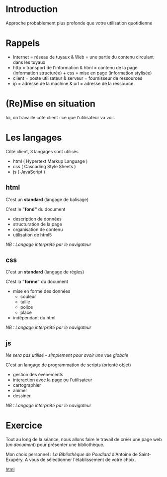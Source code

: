 # Introduction

Approche probablement plus profonde que votre utilisation quotidienne

# Rappels

* Internet = réseau de tuyaux & Web = une partie du contenu circulant dans les tuyaux
* http = transport de l'information & html = contenu de la page (information structurée) + css = mise en page (information stylisée)
* client = poste utilisateur & serveur = fournisseur de ressources
* ip = adresse de la machine & url = adresse de la ressource

# (Re)Mise en situation

Ici, on travaille côté client : ce que l'utilisateur va voir.

# Les langages

Côté client, 3 langages sont utilisés

* html ( Hypertext Markup Language )
* css ( Cascading Style Sheets )
* js ( JavaScript )

## html

C'est un __standard__ (langage de balisage)

C'est le __"fond"__ du document

* description de données
* structuration de la page
* organisation de contenu
* utilisation de html5

_NB : Langage interprété par le navigateur_

## css

C'est un __standard__ (langage de règles)

C'est la __"forme"__ du document

* mise en forme des données
  - couleur
  - taille
  - police
  - place
* indépendant du html

_NB : Langage interprété par le navigateur_

## js

*Ne sera pas utilisé - simplement pour avoir une vue globale*

C'est un langage de programmation de scripts (orienté objet)

* gestion des événements
* interaction avec la page ou l'utilisateur
* cartographier
* animer
* dessiner

_NB : Langage interprété par le navigateur_

# Exercice

Tout au long de la séance, nous allons faire le travail de créer une page web (_un document_) pour présenter une bibliothèque.

Mon choix personnel : *La Bibliothèque de Poudlard* d'Antoine de Saint-Exupéry. A vous de sélectionner l'établissement de votre choix.

[html](./2.html.md)
